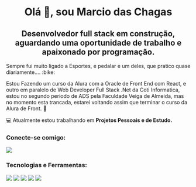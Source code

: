 <h1 align="center">Olá 👋, sou Marcio das Chagas</h1>
<h2 align="center">Desenvolvedor full stack em construção, aguardando uma oportunidade de trabalho e apaixonado por programação.</h2> 
<p> Sempre fui muito ligado a Esportes, e pedalar e um deles, que pratico quase diariamente.... :bike:  </p>
<p> Estou Fazendo um curso da Alura com a Oracle de Front End com React, e outro em paralelo de Web Developer Full Stack .Net da Coti Informatica, estou no segundo periodo 
de ADS pela Faculdade Veiga de Almeida, mas no momento esta trancada, estarei voltando assim que terminar o curso da Alura de Front. 🚀</p> 

💻 Atualmente estou trabalhando em **Projetos Pessoais e de Estudo.**
  

<h3 align="left">Conecte-se comigo:</h3>
<p align="left">
<a href="https://linkedin.com/in/marcio-chagas-dev"> <img src="https://img.shields.io/badge/linkedin-%230077B5.svg?style=for-the-badge&logo=linkedin&logoColor=white"></a>
</p>

<h3 align="left">Tecnologias e Ferramentas:</h3>

<img src="https://img.shields.io/badge/c%23-%23239120.svg?style=for-the-badge&logo=csharp&logoColor=white">   <img src="https://img.shields.io/badge/Visual%20Studio-5C2D91.svg?style=for-the-badge&logo=visual-studio&logoColor=white">  <img src="https://img.shields.io/badge/.NET-5C2D91?style=for-the-badge&logo=.net&logoColor=white">  <img src="https://img.shields.io/badge/Microsoft%20SQL%20Server-CC2927?style=for-the-badge&logo=microsoft%20sql%20server&logoColor=white"> <img src="https://img.shields.io/badge/react-%2320232a.svg?style=for-the-badge&logo=react&logoColor=%2361DAFB"> 




            

